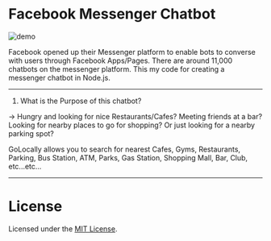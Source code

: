 # Facebook Messenger Chatbot


![demo](/demo/Movie_Recording.gif)

Facebook opened up their Messenger platform to enable bots to converse with users through Facebook Apps/Pages.
There are around 11,000 chatbots on the messenger platform. This my code for creating a messenger chatbot in Node.js.


***************************************************
1. What is the Purpose of this chatbot?

-> Hungry and looking for nice Restaurants/Cafes?
Meeting friends at a bar? 
Looking for nearby places to go for shopping?
Or just looking for a nearby parking spot?

GoLocally allows you to search for nearest Cafes, Gyms, Restaurants, Parking, Bus Station, ATM, Parks, Gas Station,
Shopping Mall, Bar, Club, etc...etc... 

***************************************************

# License

Licensed under the [MIT License](LICENSE).
   

